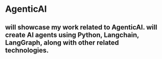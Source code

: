 # AgenticAI
## will showcase my work related to AgenticAI. will create AI agents using Python, Langchain, LangGraph, along with other related technologies.
